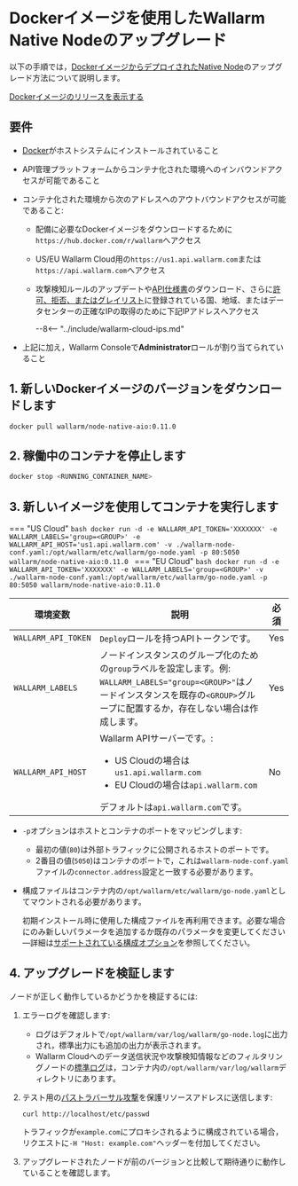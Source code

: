 [configure-proxy-balancer-instr]:           ../../admin-en/configuration-guides/access-to-wallarm-api-via-proxy.md
[ptrav-attack-docs]:                        ../../attacks-vulns-list.md#path-traversal
[ip-list-docs]:                             ../../user-guides/ip-lists/overview.md
[api-spec-enforcement-docs]:                ../../api-specification-enforcement/overview.md

# Dockerイメージを使用したWallarm Native Nodeのアップグレード

以下の手順では，[DockerイメージからデプロイされたNative Node](../../installation/native-node/docker-image.md)のアップグレード方法について説明します。

[Dockerイメージのリリースを表示する](node-artifact-versions.md)

## 要件

* [Docker](https://docs.docker.com/engine/install/)がホストシステムにインストールされていること
* API管理プラットフォームからコンテナ化された環境へのインバウンドアクセスが可能であること
* コンテナ化された環境から次のアドレスへのアウトバウンドアクセスが可能であること:

    * 配備に必要なDockerイメージをダウンロードするために`https://hub.docker.com/r/wallarm`へアクセス
    * US/EU Wallarm Cloud用の`https://us1.api.wallarm.com`または`https://api.wallarm.com`へアクセス
    * 攻撃検知ルールのアップデートや[API仕様書][api-spec-enforcement-docs]のダウンロード、さらに[許可、拒否、またはグレイリスト][ip-list-docs]に登録されている国、地域、またはデータセンターの正確なIPの取得のために下記IPアドレスへアクセス

        --8<-- "../include/wallarm-cloud-ips.md"
* 上記に加え，Wallarm Consoleで**Administrator**ロールが割り当てられていること

## 1. 新しいDockerイメージのバージョンをダウンロードします

```
docker pull wallarm/node-native-aio:0.11.0
```

## 2. 稼働中のコンテナを停止します

```bash
docker stop <RUNNING_CONTAINER_NAME>
```

## 3. 新しいイメージを使用してコンテナを実行します

=== "US Cloud"
    ```bash
    docker run -d -e WALLARM_API_TOKEN='XXXXXXX' -e WALLARM_LABELS='group=<GROUP>' -e WALLARM_API_HOST='us1.api.wallarm.com' -v ./wallarm-node-conf.yaml:/opt/wallarm/etc/wallarm/go-node.yaml -p 80:5050 wallarm/node-native-aio:0.11.0
    ```
=== "EU Cloud"
    ```bash
    docker run -d -e WALLARM_API_TOKEN='XXXXXXX' -e WALLARM_LABELS='group=<GROUP>' -v ./wallarm-node-conf.yaml:/opt/wallarm/etc/wallarm/go-node.yaml -p 80:5050 wallarm/node-native-aio:0.11.0
    ```

環境変数 | 説明 | 必須
--- | ---- | ----
`WALLARM_API_TOKEN` | `Deploy`ロールを持つAPIトークンです。 | Yes
`WALLARM_LABELS` | ノードインスタンスのグループ化のための`group`ラベルを設定します。例:<br>`WALLARM_LABELS="group=<GROUP>"`はノードインスタンスを既存の`<GROUP>`グループに配置するか，存在しない場合は作成します。 | Yes
`WALLARM_API_HOST` | Wallarm APIサーバーです。:<ul><li>US Cloudの場合は`us1.api.wallarm.com`</li><li>EU Cloudの場合は`api.wallarm.com`</li></ul>デフォルトは`api.wallarm.com`です。 | No

* `-p`オプションはホストとコンテナのポートをマッピングします:

    * 最初の値(`80`)は外部トラフィックに公開されるホストのポートです。
    * 2番目の値(`5050`)はコンテナのポートで，これは`wallarm-node-conf.yaml`ファイルの`connector.address`設定と一致する必要があります。
* 構成ファイルはコンテナ内の`/opt/wallarm/etc/wallarm/go-node.yaml`としてマウントされる必要があります。

    初期インストール時に使用した構成ファイルを再利用できます。必要な場合にのみ新しいパラメータを追加するか既存のパラメータを変更してください―詳細は[サポートされている構成オプション](../../installation/native-node/all-in-one-conf.md)を参照してください。

## 4. アップグレードを検証します

ノードが正しく動作しているかどうかを検証するには:

1. エラーログを確認します:

    * ログはデフォルトで`/opt/wallarm/var/log/wallarm/go-node.log`に出力され，標準出力にも追加の出力が表示されます。
    * Wallarm Cloudへのデータ送信状況や攻撃検知情報などのフィルタリングノードの[標準ログ](../../admin-en/configure-logging.md)は，コンテナ内の`/opt/wallarm/var/log/wallarm`ディレクトリにあります。
1. テスト用の[パストラバーサル攻撃][ptrav-attack-docs]を保護リソースアドレスに送信します:

    ```
    curl http://localhost/etc/passwd
    ```
    
    トラフィックが`example.com`にプロキシされるように構成されている場合，リクエストに`-H "Host: example.com"`ヘッダーを付加してください。
1. アップグレードされたノードが前のバージョンと比較して期待通りに動作していることを確認します。
